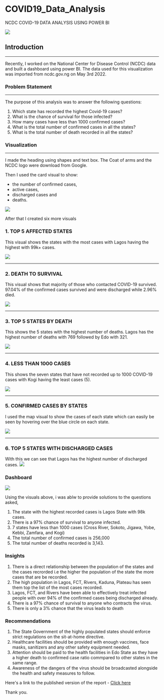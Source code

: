 # COVID19_Data_Analysis
NCDC COVID-19 DATA ANALYSIS USING POWER BI

![](head.webp)

## Introduction
---
Recently, I worked on the National Center for Disease Control (NCDC) data and built a dashboard using power BI. The data used for this visualization was imported from ncdc.gov.ng on May 3rd 2022.

### Problem Statement
---
The purpose of this analysis was to answer the following questions:
1. Which state has recorded the highest Covid-19 cases?
2. What is the chance of survival for those infected?
3. How many cases have less than 1000 confirmed cases?
4. What is the total number of confirmed cases in all the states?
5. What is the total number of death recorded in all the states?

### Visualization 
---
I made the heading using shapes and text box. The Coat of arms and the NCDC logo were download from Google.

Then I used the card visual to show:

- the number of confirmed cases,
- active cases,
- discharged cases and
- deaths.
   
![](card.webp)

After that I created six more visuals


### 1.  TOP 5 AFFECTED STATES
   
   This visual shows the states with the most cases with Lagos having the highest with 99k+ cases.
   
![](vis_1.webp)

---

### 2. DEATH TO SURVIVAL

This visual shows that majority of those who contacted COVID-19 survived. 97.04% of the confirmed cases survived and were discharged while 2.96% died.

![](vis_2.webp)

---

###  3.  TOP 5 STATES BY DEATH
  
 This shows the 5 states with the highest number of deaths. Lagos has the highest number of deaths with 769 followed by Edo with 321.

 ![](vis_3.webp)

---

 ### 4. LESS THAN 1000 CASES

  This shows the seven states that have not recorded up to 1000 COVID-19 cases with Kogi having the least cases (5).
  
![](vis_4.webp)

---

### 5.  CONFIRMED CASES BY STATES


I used the map visual to show the cases of each state which can easily be seen by hovering over the blue circle on each state.

![](vis_5.webp)

---

### 6.  TOP 5 STATES WITH DISCHARGED CASES

   With this we can see that Lagos has the highest number of discharged cases.
![](vis_6.webp)

### Dashboard
![](dashboard.webp)


Using the visuals above, i was ablw to provide solutions to the questions asked,

 1. The state with the highest recorded cases is Lagos State with 98k cases.
 2. There is a 97% chance of survival to anyone infected.
 3. 7 states have less than 1000 cases (Cross River, Sokoto, Jigawa, Yobe, Kebbi, Zamfara, and Kogi)
 4. The total number of confirmed cases is 256,000
 5. The total number of deaths recorded is 3,143.   


### Insights
1. There is a direct relationship between the population of the states and the cases recrorded i.e the higher the population of the state the more cases that are be recorded.
2. The high population in Lagos, FCT, Rivers, Kaduna, Plateau has seen them top the list of the most cases recorded.
3. Lagos, FCT, and Rivers have been able to effectively treat infected people with over 94% of the confirmed cases being discharged already. 
4. There is a 97% chance of survival to anyone who contracts the virus.
5. There is only a 3% chance that the virus leads to death 


### Recommendations
1. The State Government of the highly populated states should enforce strict regulations on the sit-at-home directive.
2. Healthcare facilities should be provided with enough vaccines, face masks, sanitizers and any other safety equipment needed. 
3. Attention should be paid to the health facilities in Edo State as they have a higher death to confirmed case ratio commpared to other states in the same range.
4. Awareness of the dangers of the virus should be broadcasted alongside the health and safety measures to follow.



Here's a link to the published version of the report - [Click here](https://app.powerbi.com/MobileLandingPage?ctid=48f2f0d2-cfbf-4c32-afbf-0e802467492f&pbi_source=linkShare&action=OpenLink&linkId=43TIO2mnO6)




Thank you.




